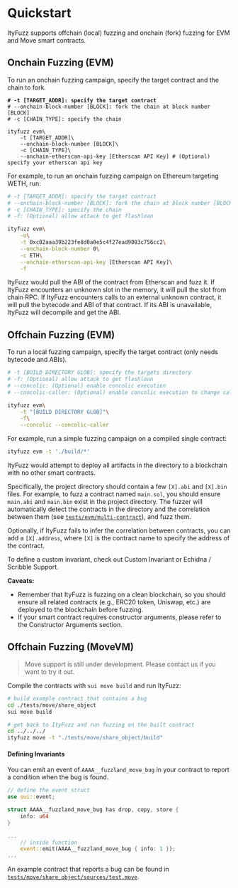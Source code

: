 # Quickstart

ItyFuzz supports offchain (local) fuzzing and onchain (fork) fuzzing for EVM and Move smart contracts.&#x20;

## Onchain Fuzzing (EVM)

To run an onchain fuzzing campaign, specify the target contract and the chain to fork.

<pre class="language-bash"><code class="lang-bash"><strong># -t [TARGET_ADDR]: specify the target contract
</strong># --onchain-block-number [BLOCK]: fork the chain at block number [BLOCK]
# -c [CHAIN_TYPE]: specify the chain

ityfuzz evm\
    -t [TARGET_ADDR]\
    --onchain-block-number [BLOCK]\
    -c [CHAIN_TYPE]\
    --onchain-etherscan-api-key [Etherscan API Key] # (Optional) specify your etherscan api key
</code></pre>

For example, to run an onchain fuzzing campaign on Ethereum targeting WETH, run:

```bash
# -t [TARGET_ADDR]: specify the target contract
# --onchain-block-number [BLOCK]: fork the chain at block number [BLOCK]
# -c [CHAIN_TYPE]: specify the chain
# -f: (Optional) allow attack to get flashloan

ityfuzz evm\
    -o\
    -t 0xc02aaa39b223fe8d0a0e5c4f27ead9083c756cc2\
    --onchain-block-number 0\
    -c ETH\
    --onchain-etherscan-api-key [Etherscan API Key]\
    -f
```

ItyFuzz would pull the ABI of the contract from Etherscan and fuzz it. If ItyFuzz encounters an unknown slot in the memory, it will pull the slot from chain RPC. If ItyFuzz encounters calls to an external unknown contract, it will pull the bytecode and ABI of that contract. If its ABI is unavailable, ItyFuzz will decompile and get the ABI.

## Offchain Fuzzing (EVM)

To run a local fuzzing campaign, specify the target contract (only needs bytecode and ABIs).

```bash
# -t [BUILD DIRECTORY GLOB]: specify the targets directory
# -f: (Optional) allow attack to get flashloan
# --concolic: (Optional) enable concolic execution
# --concolic-caller: (Optional) enable concolic execution to change caller to anyone

ityfuzz evm\
    -t "[BUILD DIRECTORY GLOB]"\
    -f\
    --concolic --concolic-caller
```

For example, run a simple fuzzing campaign on a compiled single contract:

```bash
ityfuzz evm -t './build/*'
```

ItyFuzz would attempt to deploy all artifacts in the directory to a blockchain with no other smart contracts.

Specifically, the project directory should contain a few `[X].abi` and `[X].bin` files. For example, to fuzz a contract named `main.sol`, you should ensure `main.abi` and `main.bin` exist in the project directory. The fuzzer will automatically detect the contracts in the directory and the correlation between them (see [`tests/evm/multi-contract`](https://github.com/fuzzland/ityfuzz/tree/master/tests/evm/multi-contract)), and fuzz them.

Optionally, if ItyFuzz fails to infer the correlation between contracts, you can add a `[X].address`, where `[X]` is the contract name to specify the address of the contract.

To define a custom invariant, check out Custom Invariant or Echidna / Scribble Support.

**Caveats:**

* Remember that ItyFuzz is fuzzing on a clean blockchain, so you should ensure all related contracts (e.g., ERC20 token, Uniswap, etc.) are deployed to the blockchain before fuzzing.
* If your smart contract requires constructor arguments, please refer to the Constructor Arguments section.

## Offchain Fuzzing (MoveVM)

> Move support is still under development. Please contact us if you want to try it out.

Compile the contracts with `sui move build` and run ItyFuzz:

```bash
# build example contract that contains a bug
cd ./tests/move/share_object
sui move build

# get back to ItyFuzz and run fuzzing on the built contract
cd ../../../
ityfuzz move -t "./tests/move/share_object/build"

```

#### Defining Invariants

You can emit an event of `AAAA__fuzzland_move_bug` in your contract to report a condition when the bug is found.

```rust
// define the event struct
use sui::event;

struct AAAA__fuzzland_move_bug has drop, copy, store {
    info: u64
}

... 
    // inside function
    event::emit(AAAA__fuzzland_move_bug { info: 1 });
...

```

An example contract that reports a bug can be found in [`tests/move/share_object/sources/test.move`](https://github.com/fuzzland/ityfuzz/tree/master/tests/move/share\_object).
